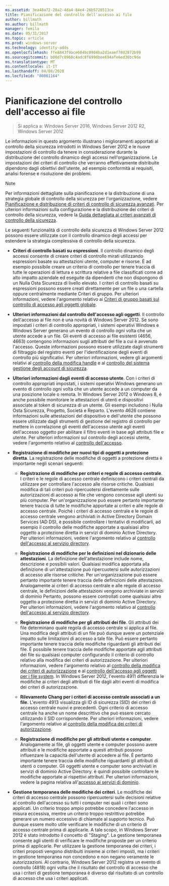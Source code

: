 ```yaml
---
ms.assetid: 3ea48a72-20a2-4da4-84e4-26b5728513ce
title: Pianificazione del controllo dell'accesso ai file
author: billmath
ms.author: billmath
manager: femila
ms.date: 05/31/2017
ms.topic: article
ms.prod: windows-server
ms.technology: identity-adds
ms.openlocfilehash: ffe8843f9ace604bc0904ba2d1eaef78d2872b99
ms.sourcegitcommit: b00d7c8968c4adc8f699dbee694afe6ed36bc9de
ms.translationtype: MT
ms.contentlocale: it-IT
ms.lasthandoff: 04/08/2020
ms.locfileid: "80861164"
---
```

# <a name="plan-for-file-access-auditing"></a>Pianificazione del controllo dell'accesso ai file

>Si applica a: Windows Server 2016, Windows Server 2012 R2, Windows Server 2012

Le informazioni in questo argomento illustrano i miglioramenti apportati al controllo della sicurezza introdotti in Windows Server 2012 e le nuove impostazioni di controllo da tenere in considerazione durante la distribuzione del controllo dinamico degli accessi nell'organizzazione. Le impostazioni dei criteri di controllo che verranno effettivamente distribuite dipendono dagli obiettivi dell'utente, ad esempio conformità ai requisiti, analisi forense e risoluzione dei problemi.  
  
> [!NOTE]  
> Per informazioni dettagliate sulla pianificazione e la distribuzione di una strategia globale di controllo della sicurezza per l'organizzazione, vedere [Pianificazione e distribuzione di criteri di controllo di sicurezza avanzati](https://go.microsoft.com/fwlink/?LinkID=191139). Per ulteriori informazioni sulla configurazione e la distribuzione dei criteri di controllo della sicurezza, vedere la [Guida dettagliata ai criteri avanzati di controllo della sicurezza](https://go.microsoft.com/fwlink/?LinkID=191141).  
  
Le seguenti funzionalità di controllo della sicurezza di Windows Server 2012 possono essere utilizzate con il controllo dinamico degli accessi per estendere la strategia complessiva di controllo della sicurezza.  
  
-   **Criteri di controllo basati su espressioni**. Il controllo dinamico degli accessi consente di creare criteri di controllo mirati utilizzando espressioni basate su attestazioni utente, computer e risorse. È ad esempio possibile creare un criterio di controllo per tenere traccia di tutte le operazioni di lettura e scrittura relative a file classificati come ad alto impatto aziendale ed eseguite da dipendenti che non dispongono di un Nulla Osta Sicurezza di livello elevato. I criteri di controllo basati su espressioni possono essere creati direttamente per un file o una cartella oppure centralmente mediante Criteri di gruppo. Per ulteriori informazioni, vedere l'argomento relativo ai [Criteri di gruppo basati sul controllo di accesso agli oggetti globale](https://go.microsoft.com/fwlink/?LinkId=241498).  
  
-   **Ulteriori informazioni dal controllo dell'accesso agli oggetti**. Il controllo dell'accesso ai file non è una novità di Windows Server 2012. Se sono impostati i criteri di controllo appropriati, i sistemi operativi Windows e Windows Server generano un evento di controllo ogni volta che un utente accede a un file. Gli eventi di accesso ai file esistenti (4656, 4663) contengono informazioni sugli attributi del file a cui è avvenuto l'accesso. Queste informazioni possono essere utilizzate dagli strumenti di filtraggio del registro eventi per l'identificazione degli eventi di controllo più significativi. Per ulteriori informazioni, vedere gli argomenti relativi al [controllo della modifica handle](https://technet.microsoft.com//library/dd772626(WS.10).aspx) e al [controllo del sistema gestione degli account di sicurezza](https://go.microsoft.com/fwlink/?LinkId=241501).  
  
-   **Ulteriori informazioni dagli eventi di accesso utente**. Con i criteri di controllo appropriati impostati, i sistemi operativi Windows generano un evento di controllo ogni volta che un utente accede a un computer da una posizione locale o remota. In Windows Server 2012 o Windows 8, è anche possibile monitorare le attestazioni di utenti e dispositivi associate al token di sicurezza di un utente. Gli esempi includono i Nulla Osta Sicurezza, Progetto, Società e Reparto. L'evento 4626 contiene informazioni sulle attestazioni del dispositivo e dell'utente che possono essere utilizzate dagli strumenti di gestione del registro di controllo per mettere in correlazione gli eventi dell'accesso utente agli eventi dell'accesso oggetto per abilitare il filtro eventi in base agli attributi file e utente. Per ulteriori informazioni sul controllo degli accessi utente, vedere l'argomento relativo al [controllo dell'accesso](https://go.microsoft.com/fwlink/?LinkId=241502).  
  
-   **Registrazione di modifiche per nuovi tipi di oggetti a protezione diretta**. La registrazione delle modifiche di oggetti a protezione diretta è importante negli scenari seguenti:  
  
    -   **Registrazione di modifiche per criteri e regole di accesso centrale**. I criteri e le regole di accesso centrale definiscono i criteri centrali da utilizzare per controllare l'accesso alle risorse critiche. Qualsiasi modifica di tali criteri può ripercuotersi direttamente sulle autorizzazioni di accesso ai file che vengono concesse agli utenti su più computer. Per un'organizzazione può essere pertanto importante tenere traccia di tutte le modifiche apportate ai criteri e alle regole di accesso centrale. Poiché i criteri di accesso centrale e le regole di accesso centrale vengono archiviati in Active Directory Domain Services (AD DS), è possibile controllare i tentativi di modificarli, ad esempio il controllo delle modifiche apportate a qualsiasi altro oggetto a protezione diretta in servizi di dominio Active Directory. Per ulteriori informazioni, vedere l'argomento relativo al [controllo dell'accesso al servizio directory](https://technet.microsoft.com/library/dd941618(WS.10).aspx).  
  
    -   **Registrazione di modifiche per le definizioni nel dizionario delle attestazioni**. La definizione dell'attestazione include nome, descrizione e possibili valori. Qualsiasi modifica apportata alla definizione di un'attestazione può ripercuotersi sulle autorizzazioni di accesso alle risorse critiche. Per un'organizzazione può essere pertanto importante tenere traccia delle definizioni delle attestazioni. Analogamente ai criteri di accesso centrale e alle regole di accesso centrale, le definizioni delle attestazioni vengono archiviate in servizi di dominio Pertanto, possono essere controllati come qualsiasi altro oggetto a protezione diretta in servizi di dominio Active Directory. Per ulteriori informazioni, vedere l'argomento relativo al [controllo dell'accesso al servizio directory](https://technet.microsoft.com/library/dd941618(WS.10).aspx).  
  
    -   **Registrazione di modifiche per gli attributi dei file**. Gli attributi dei file determinano quale regola di accesso centrale si applica al file. Una modifica degli attributi di un file può dunque avere un potenziale impatto sulle limitazioni di accesso a tale file. Può essere pertanto importante tenere traccia delle modifiche riguardanti gli attributi dei file. È possibile tenere traccia delle modifiche apportate agli attributi dei file su qualsiasi computer configurando il criterio di controllo relativo alla modifica dei criteri di autorizzazione. Per ulteriori informazioni, vedere l'argomento relativo al [controllo della modifica dei criteri di autorizzazione](https://go.microsoft.com/fwlink/?LinkId=241504) e al [controllo dell'accesso agli oggetti per i file system](https://go.microsoft.com/fwlink/?LinkId=241505). In Windows Server 2012, l'evento 4911 differenzia le modifiche ai criteri degli attributi di file dagli altri eventi di modifica dei criteri di autorizzazione.  
  
    -   **Rilevamento Chang per i criteri di accesso centrale associati a un file.** L'evento 4913 visualizza gli ID di sicurezza (SID) dei criteri di accesso centrale nuovi e precedenti. Ogni criterio di accesso centrale ha anche un nome descrittivo che può essere cercato utilizzando il SID corrispondente. Per ulteriori informazioni, vedere l'argomento relativo al [controllo della modifica dei criteri di autorizzazione](https://go.microsoft.com/fwlink/?LinkId=241504).  
  
    -   **Registrazione di modifiche per gli attributi utente e computer**. Analogamente ai file, gli oggetti utente e computer possono avere attributi e le modifiche apportate a questi attributi possono influenzare la capacità dell'utente di accedere ai file. È pertanto importante tenere traccia delle modifiche riguardanti gli attributi di utenti o computer. Gli oggetti utente e computer sono archiviati in servizi di dominio Active Directory. è quindi possibile controllare le modifiche apportate ai rispettivi attributi. Per ulteriori informazioni, vedere la pagina relativa all'[accesso ai servizi di dominio](https://go.microsoft.com/fwlink/?LinkId=241508).  
  
-   **Gestione temporanea delle modifiche dei criteri**. Le modifiche dei criteri di accesso centrale possono ripercuotersi sulle decisioni relative al controllo dell'accesso su tutti i computer nei quali i criteri sono applicati. Un criterio troppo ampio potrebbe concedere l'accesso in misura eccessiva, mentre un criterio troppo restrittivo potrebbe generare un numero eccessivo di chiamate al supporto tecnico. Può dunque essere molto utile verificare le modifiche di un criterio di accesso centrale prima di applicarle. A tale scopo, in Windows Server 2012 è stato introdotto il concetto di "Staging". La gestione temporanea consente agli utenti di verificare le modifiche proposte per un criterio prima di applicarle. Per utilizzare la gestione temporanea dei criteri, i criteri proposti vengono distribuiti insieme ai criteri imposti, ma i criteri in gestione temporanea non concedono e non negano veramente le autorizzazioni. Al contrario, Windows Server 2012 registra un evento di controllo (4818) ogni volta che il risultato del controllo di accesso che usa i criteri di gestione temporanea è diverso dal risultato di un controllo di accesso che usa i criteri applicati.  
  


